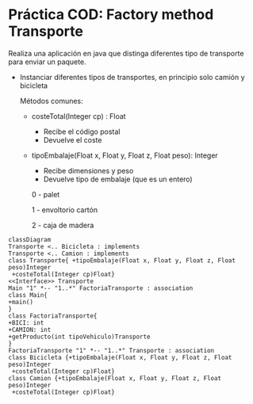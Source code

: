 # Práctica COD: Factory method Transporte
Realiza una aplicación en java que distinga diferentes tipo de transporte para enviar un paquete.

* Instanciar diferentes tipos de transportes, en principio solo camión y bicicleta

    Métodos comunes:
  * costeTotal(Integer cp) : Float
    - Recibe el código postal
    - Devuelve el coste 
  * tipoEmbalaje(Float x, Float y, Float z, Float peso): Integer
    - Recibe dimensiones y peso
    - Devuelve tipo de embalaje (que es un entero)
    
    0 - palet
    
    1 - envoltorio cartón
  
    2 - caja de madera

```mermaid
classDiagram
Transporte <.. Bicicleta : implements
Transporte <.. Camion : implements
class Transporte{ +tipoEmbalaje(Float x, Float y, Float z, Float peso)Integer
 +costeTotal(Integer cp)Float}
<<Interface>> Transporte
Main "1" *-- "1..*" FactoriaTransporte : association
class Main{
+main()
}
class FactoriaTransporte{
+BICI: int
+CAMION: int
+getProducto(int tipoVehiculo)Transporte
}
FactoriaTransporte "1" *-- "1..*" Transporte : association
class Bicicleta {+tipoEmbalaje(Float x, Float y, Float z, Float peso)Integer
 +costeTotal(Integer cp)Float}
class Camion {+tipoEmbalaje(Float x, Float y, Float z, Float peso)Integer
 +costeTotal(Integer cp)Float} 
```      
